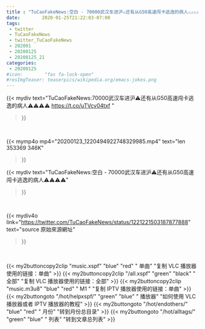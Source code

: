 ```yaml
---
title : "TuCaoFakeNews:空白 - 70000武汉车进沪⚠️还有从G50高速闯卡逃逸的病人⚠️⚠️⚠️⚠️"
date:        2020-01-25T21:22:03-07:00
tags:
 - twitter
 - TuCaoFakeNews
 - twitter_TuCaoFakeNews
 - 202001
 - 20200125
 - 20200125_21
categories:
 - 20200125
#icon:        "fas fa-lock-open"
#resImgTeaser: teaserpics/wikipedia.org/emacs-jokes.png
---
```


{{< mydiv text="TuCaoFakeNews:70000武汉车进沪⚠️还有从G50高速闯卡逃逸的病人⚠️⚠️⚠️⚠️ https://t.co/uTVcv04txf "
>}}
<br>


{{< mymp4o mp4="20200123_1220494922748329985.mp4"
text="len 353369    346K"
>}}


{{< mydiv text="TuCaoFakeNews:空白 - 70000武汉车进沪⚠️还有从G50高速闯卡逃逸的病人⚠️⚠️⚠️⚠️"
>}}
<br>

{{< mydiv4o link="https://twitter.com/TuCaoFakeNews/status/1221221503187877888"
text="source 原始來源網址"
>}}


<br>




{{< my2buttoncopy2clip "music.xspf"        "blue"   "red"    " 单曲"  "复制 VLC 播放器使用的链接：单曲" >}} {{< my2buttoncopy2clip "/all.xspf"         "green"  "black"  " 全部"  "复制 VLC 播放器使用的链接：全部" >}} {{< my2buttoncopy2clip "music.m3u8"        "blue"   "red"    " M1 "    "复制 IPTV 播放器使用的链接：单曲" >}} {{< my2buttongoto      "/hot/helpxspf/"    "green"  "blue"   " 播放器" "如何使用 VLC 播放器或者 IPTV 播放器的教程" >}} {{< my2buttongoto      "/hot/endothers/"   "blue"   "red"    " 月份"   "转到月份总目录" >}} {{< my2buttongoto      "/hot/alltags/"     "green"  "blue"   " 列表"   "转到文章总列表" >}} 
